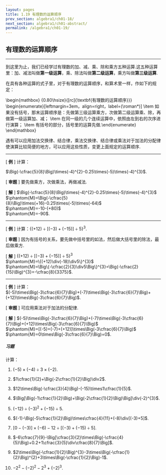 ```yaml
---
layout: pages
title: 1.19 有理数的运算顺序
prev_section: algebra1/ch01-18/
next_section: algebra1/ch01-abstract/
permalink: /algebra1/ch01-19/
---
```


有理数的运算顺序
----------------

----

到这里为止，我们已经学过有理数的加、减、乘、除和乘方五种运算.这五种运算里：加、减法叫做**第一级运算**，乘、除法叫做**第二级运算**，乘方叫做**第三级运算**.

在具有各种运算的式子里，对于有理数的运算顺序，和算术里一样，作如下的规定：

\begin{mathbox}
{0.80\hsize}{[rc]{\textbf{有理数的运算顺序}}}
\begin{enumerate}[leftmargin=3em，align=right，label=(\roman*)]
\item 如果没有括号，那末运算顺序是：先做第三级运算乘方，次做第二级运算乘、除，再做第一级运算加、减；
\item 在同一级的几个连续运算中，依照由左到右的次序进行演算；
\item 有括号的部分，括号里的运算先做.\end{enumerate}
\end{mathbox}

遇有可以应用加法交换律、结合律，乘法交换律、结合律或乘法对于加法的分配律使演算比较简便的地方，可以应用这些性质，变更上面规定的运算顺序.


----

[ **例** ] 计算：


$\Big(-\cfrac{5}{8}\Big)\times(-4)^{2}-0.25\times(-5)\times(-4)^{3}$.

[ **审题** ] 要先做乘方，次做乘法，再做减法.

[ **解** ] $\Big(-\cfrac{5}{8}\Big)\times(-4)^{2}-0.25\times(-5)\times(-4)^{3}$  
$\phantom{M}=\Big(-\cfrac{5}{8}\Big)\times(+16)-0.25\times(-5)\times(-64)$  
$\phantom{M}=-10-(+80)$  
$\phantom{M}=-90$.


----

[ **例** ] 计算：$\{(+12)\div[(-3)+(-15)]\div5\}^{3}$.

[ **审题** ] 因为有括号的关系，要先做中括号里的如法，然后做大括号里的除法，最后做乘方.

[ **解** ] $\{(+12)\div[(-3)+(-15)]\div5\}^{3}$  
$\phantom{M}=\{(+12)\div(-18)\div5\}^{3}$  
$\phantom{M}=\Big\{-\cfrac{2}{3}\div5\Big\}^{3}=\Big(-\cfrac{2}{15}\Big)^{3}=-\cfrac{8}{3375}$.


----

[ **例** ] 计算：  
$(-5)\times\Big(-3\cfrac{6}{7}\Big)+(-7)\times\Big(-3\cfrac{6}{7}\Big)+(+12)\times\Big(-3\cfrac{6}{7}\Big)$.

[ **审题** ] 可应用乘法对于加法的分配律.

[ **解** ] $(-5)\times\Big(-3\cfrac{6}{7}\Big)+(-7)\times\Big(-3\cfrac{6}{7}\Big)+(+12)\times\Big(-3\cfrac{6}{7}\Big)$  
$\phantom{M}=[(-5)+(-7)+(+12)]\times\Big(-3\cfrac{6}{7}\Big)$  
$\phantom{M}=0\times\Big(-3\cfrac{6}{7}\Big)=0$.




<div class="note">
<h5>习题</h5>
</div>

计算：

1.  $(-5)\times(-4)\div3\times(-2)$.

2.  $1\cfrac{1}{2}+\Big(-2\cfrac{1}{2}\Big)\div2$.

3.  $12\times\Big(-\cfrac{3}{4}\Big)-(-15)\times1\cfrac{1}{5}$.

4.  $\Big[\Big(-1\cfrac{1}{2}\Big)+\Big(-2\cfrac{1}{2}\Big)\Big]\div(-2)^{3}$.

5.  $(-12)\div(-3)^{2}+(-15)\div5$.

6.  $(-1)-\Big(-5\cfrac{1}{2}\Big)\times\cfrac{4}{11}+(-8)\div[(-3)+5]$.

7.  $[0-(-3)]\times(-6)-12\div[(-3)+(-15)\div5]$.

8.  $-6\cfrac{7}{9}-\Big[\cfrac{3}{2}\times\Big(-\cfrac{4}{5}\Big)+0.2+1\cfrac{3}{5}\div\cfrac{8}{7}\Big]$.

9.  $2\times\Big(-\cfrac{1}{2}\Big)^{3}-3\times\Big(-\cfrac{1}{2}\Big)^{2}+3\times\Big(-\cfrac{1}{2}\Big)-1$.

10. $-2^{2}-(-2)^{2}-2^{3}+(-2)^{3}$.

